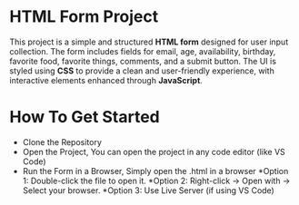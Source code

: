 # HTML Form Project

This project is a simple and structured **HTML form** designed for user input collection. 
The form includes fields for email, age, availability, birthday, favorite food, favorite things, comments, and a submit button.
The UI is styled using **CSS** to provide a clean and user-friendly experience, with interactive elements enhanced through **JavaScript**.

# How To Get Started

* Clone the Repository
* Open the Project, You can open the project in any code editor (like VS Code)
* Run the Form in a Browser, Simply open the .html in a browser
*Option 1: Double-click the file to open it.
*Option 2: Right-click → Open with → Select your browser.
*Option 3: Use Live Server (if using VS Code)

